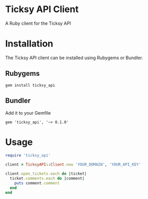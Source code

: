 # Ticksy API Client

A Ruby client for the Ticksy API

# Installation

The Ticksy API client can be installed using Rubygems or Bundler.

## Rubygems

```
gem install ticksy_api
```

## Bundler

Add it to your Gemfile

```
gem 'ticksy_api', '~> 0.1.0'
```

# Usage

```ruby
require 'ticksy_api'

client = TicksyAPI::Client.new 'YOUR_DOMAIN', 'YOUR_API_KEY'

client.open_tickets.each do |ticket|
  ticket.comments.each do |comment|
    puts comment.comment
  end
end
```
